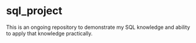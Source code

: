 # sql_project
This is an ongoing repository to demonstrate my SQL knowledge and ability to apply that knowledge practically. 
